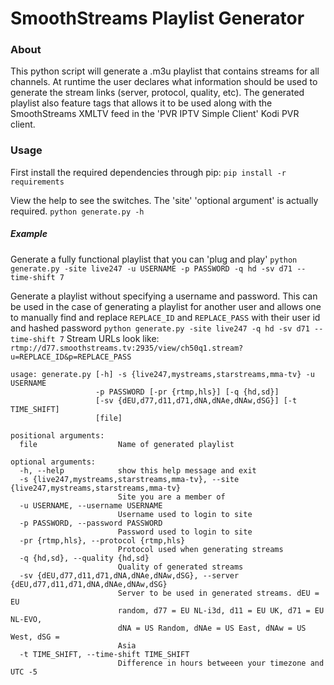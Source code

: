 SmoothStreams Playlist Generator
================================
### About
This python script will generate a .m3u playlist that contains streams for all channels. At runtime the user declares
what information should be used to generate the stream links (server, protocol, quality, etc). The generated playlist
also feature tags that allows it to be used along with the SmoothStreams XMLTV feed in the 'PVR IPTV Simple Client' Kodi
PVR client.

### Usage

First install the required dependencies through pip:
`pip install -r requirements`

View the help to see the switches. The 'site' 'optional argument' is actually required.
`python generate.py -h`

##### Example
Generate a fully functional playlist that you can 'plug and play'
`python generate.py -site live247 -u USERNAME -p PASSWORD -q hd -sv d71 --time-shift 7`

Generate a playlist without specifying a username and password. This can be used in the case of generating a playlist for
another user and allows one to manually find and replace `REPLACE_ID` and `REPLACE_PASS` with their user id and hashed password
`python generate.py -site live247 -q hd -sv d71 --time-shift 7`
Stream URLs look like: `rtmp://d77.smoothstreams.tv:2935/view/ch50q1.stream?u=REPLACE_ID&p=REPLACE_PASS`

````
usage: generate.py [-h] -s {live247,mystreams,starstreams,mma-tv} -u USERNAME
                   -p PASSWORD [-pr {rtmp,hls}] [-q {hd,sd}]
                   [-sv {dEU,d77,d11,d71,dNA,dNAe,dNAw,dSG}] [-t TIME_SHIFT]
                   [file]

positional arguments:
  file                  Name of generated playlist

optional arguments:
  -h, --help            show this help message and exit
  -s {live247,mystreams,starstreams,mma-tv}, --site {live247,mystreams,starstreams,mma-tv}
                        Site you are a member of
  -u USERNAME, --username USERNAME
                        Username used to login to site
  -p PASSWORD, --password PASSWORD
                        Password used to login to site
  -pr {rtmp,hls}, --protocol {rtmp,hls}
                        Protocol used when generating streams
  -q {hd,sd}, --quality {hd,sd}
                        Quality of generated streams
  -sv {dEU,d77,d11,d71,dNA,dNAe,dNAw,dSG}, --server {dEU,d77,d11,d71,dNA,dNAe,dNAw,dSG}
                        Server to be used in generated streams. dEU = EU
                        random, d77 = EU NL-i3d, d11 = EU UK, d71 = EU NL-EVO,
                        dNA = US Random, dNAe = US East, dNAw = US West, dSG =
                        Asia
  -t TIME_SHIFT, --time-shift TIME_SHIFT
                        Difference in hours betweeen your timezone and UTC -5
````
